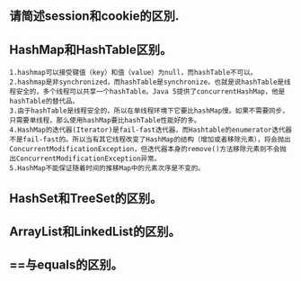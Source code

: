 ## 请简述session和cookie的区別.

## HashMap和HashTable区别。
```
1.hashmap可以接受键值（key）和值（value）为null，而hashTable不可以。
2.hashmap是非synchronized，而hashTable是synchronize。也就是说hashTable是线程安全的，多个线程可以共享一个hashTable。Java 5提供了concurrentHashMap，他是hashTable的替代品。
3.由于hashTable是线程安全的，所以在单线程环境下它要比hashMap慢。如果不需要同步，只需要单线程，那么使用hashMap要比hashTable性能好的多。
4.HashMap的迭代器(Iterator)是fail-fast迭代器，而Hashtable的enumerator迭代器不是fail-fast的。所以当有其它线程改变了HashMap的结构（增加或者移除元素），将会抛出ConcurrentModificationException，但迭代器本身的remove()方法移除元素则不会抛出ConcurrentModificationException异常。
5.HashMap不能保证随着时间的推移Map中的元素次序是不变的。

```
## HashSet和TreeSet的区别。

## ArrayList和LinkedList的区别。

## ==与equals的区别。
